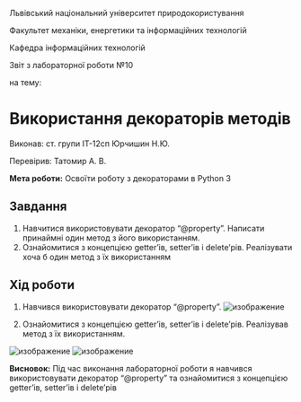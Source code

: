 Львівський національний університет природокористування 

Факультет механіки, енергетики та інформаційних технологій 

Кафедра інформаційних технологій 

Звіт з лабораторної роботи №10

на тему: 
# Використання декораторів методів

Виконав: ст. групи ІТ-12сп Юрчишин Н.Ю. 

Перевірив: Татомир А. В. 

**Мета роботи:** Освоїти роботу з декораторами в Python 3

## Завдання
1. Навчитися використовувати декоратор “@property”. Написати принаймні один метод з його використанням.
2. Ознайомитися з концепцією getter’ів, setter’ів і delete’рів. Реалізувати хоча б один метод з їх використанням

## Хід роботи
1. Навчився використовувати декоратор “@property”.
![изображение](https://user-images.githubusercontent.com/101549330/169514481-034e9ca3-392a-4552-ab01-93a6624c5b6f.png)

2. Ознайомитися з концепцією getter’ів, setter’ів і delete’рів. Реалізував метод з їх використанням.

![изображение](https://user-images.githubusercontent.com/101549330/169514604-9a770b61-594d-441d-b57d-ad45d9d7d7e1.png)
![изображение](https://user-images.githubusercontent.com/101549330/169514623-03a5daed-482c-47da-8346-fcc98a91ca5b.png)


**Висновок:**
Під час виконання лабораторної роботи я навчився використовувати декоратор “@property” та ознайомитися з концепцією getter’ів, setter’ів і delete’рів
